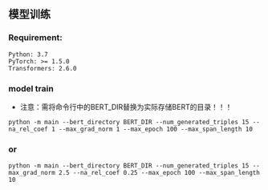 ##  模型训练
### Requirement:
```
Python: 3.7   
PyTorch: >= 1.5.0 
Transformers: 2.6.0
```

###  model train
* 注意：需将命令行中的BERT_DIR替换为实际存储BERT的目录！！！

```shell
python -m main --bert_directory BERT_DIR --num_generated_triples 15 --na_rel_coef 1 --max_grad_norm 1 --max_epoch 100 --max_span_length 10
```

###  or

```shell
python -m main --bert_directory BERT_DIR --num_generated_triples 15 --max_grad_norm 2.5 --na_rel_coef 0.25 --max_epoch 100 --max_span_length 10
```

